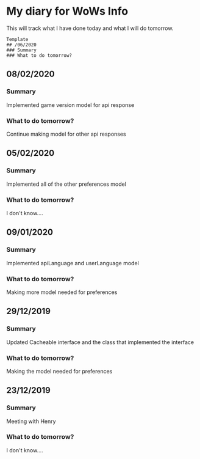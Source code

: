 # My diary for WoWs Info
This will track what I have done today and what I will do tomorrow.
~~~
Template
## /06/2020
### Summary
### What to do tomorrow?
~~~

## 08/02/2020
### Summary
Implemented game version model for api response
### What to do tomorrow?
Continue making model for other api responses

## 05/02/2020
### Summary
Implemented all of the other preferences model
### What to do tomorrow?
I don't know....

## 09/01/2020
### Summary
Implemented apiLanguage and userLanguage model
### What to do tomorrow?
Making more model needed for preferences

## 29/12/2019
### Summary
Updated Cacheable interface and the class that implemented the interface
### What to do tomorrow?
Making the model needed for preferences

## 23/12/2019
### Summary
Meeting with Henry
### What to do tomorrow?
I don't know....

